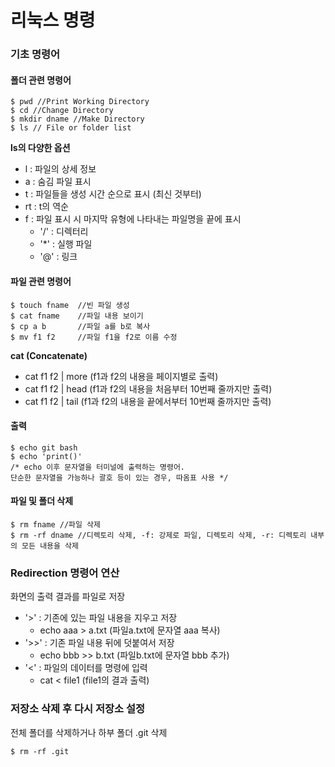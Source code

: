 # 리눅스 명령
### 기초 명령어
#### 폴더 관련 명령어
```
$ pwd //Print Working Directory
$ cd //Change Directory
$ mkdir dname //Make Directory
$ ls // File or folder list
```
**ls의 다양한 옵션**
- l : 파일의 상세 정보
- a : 숨김 파일 표시
- t : 파일들을 생성 시간 순으로 표시 (최신 것부터)
- rt : t의 역순
- f : 파일 표시 시 마지막 유형에 나타내는 파일명을 끝에 표시
  - '/' : 디렉터리
  - '*' : 실행 파일
  - '@' : 링크
#### 파일 관련 명령어
```
$ touch fname  //빈 파일 생성
$ cat fname    //파일 내용 보이기
$ cp a b       //파일 a를 b로 복사
$ mv f1 f2     //파일 f1을 f2로 이름 수정
```
**cat (Concatenate)**
- cat f1 f2 | more (f1과 f2의 내용을 페이지별로 출력)
- cat f1 f2 | head (f1과 f2의 내용을 처음부터 10번째 줄까지만 출력)
- cat f1 f2 | tail (f1과 f2의 내용을 끝에서부터 10번째 줄까지만 출력)
#### 출력
```
$ echo git bash 
$ echo 'print()'
/* echo 이후 문자열을 터미널에 출력하는 명령어.
단순한 문자열을 가능하나 괄호 등이 있는 경우, 따옴표 사용 */
```
#### 파일 및 폴더 삭제
```
$ rm fname //파일 삭제
$ rm -rf dname //디렉토리 삭제, -f: 강제로 파일, 디렉토리 삭제, -r: 디렉토리 내부의 모든 내용을 삭제
```
### Redirection 명령어 연산
화면의 출력 결과를 파일로 저장
- '>' : 기존에 있는 파일 내용을 지우고 저장
  - echo aaa > a.txt (파일a.txt에 문자열 aaa 복사)
- '>>' : 기존 파일 내용 뒤에 덧붙여서 저장
  - echo bbb >> b.txt (파일b.txt에 문자열 bbb 추가) 
- '<' : 파일의 데이터를 명령에 입력
  - cat < file1 (file1의 결과 출력)

### 저장소 삭제 후 다시 저장소 설정
전체 폴더를 삭제하거나 하부 폴더 .git 삭제
```
$ rm -rf .git
```
